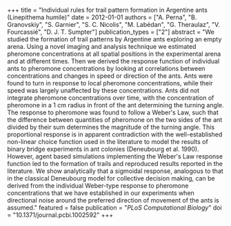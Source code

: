 +++
title = "Individual rules for trail pattern formation in Argentine ants (Linepithema humile)"
date = 2012-01-01
authors = ["A. Perna", "B. Granovskiy", "S. Garnier", "S. C. Nicolis", "M. Labédan", "G. Theraulaz", "V. Fourcassié", "D. J. T. Sumpter"]
publication_types = ["2"]
abstract = "We studied the formation of trail patterns by Argentine ants exploring an empty arena. Using a novel imaging and analysis technique we estimated pheromone concentrations at all spatial positions in the experimental arena and at different times. Then we derived the response function of individual ants to pheromone concentrations by looking at correlations between concentrations and changes in speed or direction of the ants. Ants were found to turn in response to local pheromone concentrations, while their speed was largely unaffected by these concentrations. Ants did not integrate pheromone concentrations over time, with the concentration of pheromone in a 1 cm radius in front of the ant determining the turning angle. The response to pheromone was found to follow a Weber's Law, such that the difference between quantities of pheromone on the two sides of the ant divided by their sum determines the magnitude of the turning angle. This proportional response is in apparent contradiction with the well-established non-linear choice function used in the literature to model the results of binary bridge experiments in ant colonies (Deneubourg et al. 1990). However, agent based simulations implementing the Weber's Law response function led to the formation of trails and reproduced results reported in the literature. We show analytically that a sigmoidal response, analogous to that in the classical Deneubourg model for collective decision making, can be derived from the individual Weber-type response to pheromone concentrations that we have established in our experiments when directional noise around the preferred direction of movement of the ants is assumed."
featured = false
publication = "*PLoS Computational Biology*"
doi = "10.1371/journal.pcbi.1002592"
+++

